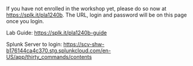 If you have not enrolled in the workshop yet, please do so now at <a href="https://splk.it/pla1240b">https://splk.it/pla1240b</a>. The URL, login and password will be on this page once you login.

Lab Guide: <a href="https://splk.it/pla1240b-guide">https://splk.it/pla1240b-guide</a>

Splunk Server to login: <a href="https://scv-shw-b176144ca4c370.stg.splunkcloud.com/en-US/app/thirty_commands/contents">https://scv-shw-b176144ca4c370.stg.splunkcloud.com/en-US/app/thirty_commands/contents</a>

